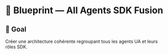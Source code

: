 # 🧱 Blueprint — All Agents SDK Fusion

## 🎯 Goal
Créer une architecture cohérente regroupant tous les agents UA et leurs rôles SDK.